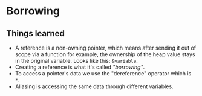# Borrowing

## Things learned

- A reference is a non-owning pointer, which means after sending it
  out of scope via a function for example, the ownership of the heap
  value stays in the original variable. Looks like this: `&variable`.
- Creating a reference is what it's called _"borrowing"_.
- To access a pointer's data we use the "dereference" operator which
  is `*`.
- Aliasing is accessing the same data through different variables.
